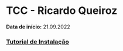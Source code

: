 # **TCC - Ricardo Queiroz**
**Data de início:** 21.09.2022

### [Tutorial de Instalação](https://github.com/ricardoqueirozz/tcc/blob/main/tutorials/howtoinstal.ipynb)
